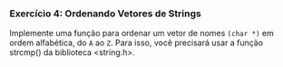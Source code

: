 ### **Exercício 4: Ordenando Vetores de Strings**

Implemente uma função para ordenar um vetor de nomes `(char *)` em ordem alfabética, do `A` ao `Z`. Para isso, você precisará usar a função strcmp() da biblioteca <string.h>.